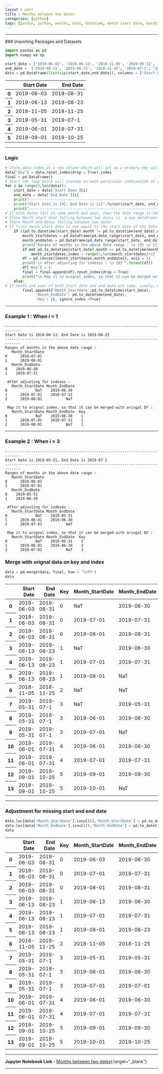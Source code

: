 ```yaml
---
layout : post
title : Months between two dates
categories: [python]
tags: [pandas, python, months, date, datetime, month start date, month end date, start date, end date]
---
```

<hr>
### Importing Packages and Datasets

```python
import pandas as pd
import numpy as np
```

```python
start_date = ['2019-06-03', '2019-06-13', '2018-11-05', '2019-05-31', '2019-06-01', '2019-09-01']
end_date =  ['2019-08-31', '2019-08-23', '2018-11-25', '2019-07-1', '2019-07-31', '2019-10-25']
data = pd.DataFrame(list(zip(start_date,end_date)), columns = ['Start Date', 'End Date'])
```
<div class="table-responsive">
<table class="table-sm table-hover table-striped table-condensed table-bordered">
<thead>
  <tr style="text-align: right;">
    <th></th>
    <th>Start Date</th>
    <th>End Date</th>
  </tr>
</thead>
<tbody>
  <tr>
    <th>0</th>
    <td>2019-06-03</td>
    <td>2019-08-31</td>
  </tr>
  <tr>
    <th>1</th>
    <td>2019-06-13</td>
    <td>2019-08-23</td>
  </tr>
  <tr>
    <th>2</th>
    <td>2018-11-05</td>
    <td>2018-11-25</td>
  </tr>
  <tr>
    <th>3</th>
    <td>2019-05-31</td>
    <td>2019-07-1</td>
  </tr>
  <tr>
    <th>4</th>
    <td>2019-06-01</td>
    <td>2019-07-31</td>
  </tr>
  <tr>
    <th>5</th>
    <td>2019-09-01</td>
    <td>2019-10-25</td>
  </tr>
</tbody>
</table>
</div>
<hr>

<!--break-->
### Logic
```python
# Store data index as a new column which will act as a primary key will be used later and initiate a blank new dataframe
data['Key'] = data.reset_index(drop = True).index
final = pd.DataFrame()
# Start the loop which will iterate on each particular combination of start data and end date -
for i in range(0,len(data)):
    start_date = data['Start Date'][i]
    end_date = data['End Date'][i]
    print("-----------------------------------------------------------------------------")
    print("Start Date is {0}, End Date is {1}".format(start_date, end_date))
    print("-----------------------------------------------------------------------------")
# If both dates fall in same month and year, then the date range is the same ( no consecutive months exists), check for same and proceed if the any of these are not same
# Store Month start date falling between two dates in  a new dataframe object
# Store Month end dates falling between two dates
# If first month start date is not equal to the start date of the date range, then we need to shift the index by one to accommodate for the enddate of the first month
    if ((pd.to_datetime(start_date).month != pd.to_datetime(end_date).month) | (pd.to_datetime(start_date).year != pd.to_datetime(end_date).year)):
        month_startdates = pd.DataFrame(pd.date_range(start_date, end_date, freq = 'MS'), columns=['Month_StartDate'])
        month_enddates = pd.DataFrame(pd.date_range(start_date, end_date, freq = 'M'), columns = ['Month_EndDate'])
        print("Ranges of months in the above date range : \n {0} \n {1}".format(month_startdates, month_enddates))
        if not pd.to_datetime(start_date).month == pd.to_datetime(month_startdates['Month_StartDate'][0]).month:
            month_startdates.index = range(1,len(month_startdates)+1)
        df = pd.concat([month_startdates,month_enddates], axis = 1)
        print("\n After adjusting for indexes : \n {0} ".format(df))
        df['Key'] = i
        final = final.append(df).reset_index(drop = True)
        print("\n Map it to orignal index, so that it can be merged with oringal DF : \n {0}".format(df))
    else:
# If month and year of both start date and end date are same, simply, create the record with the same
        final.append({'Month_StartDate':pd.to_datetime(start_date),
              'Month_EndDate': pd.to_datetime(end_date),
              'Key': i}, ignore_index =True)
```
<hr>

### Example 1 : When i = 1
    -----------------------------------------------------------------------------
    Start Date is 2019-06-13, End Date is 2019-08-23
    -----------------------------------------------------------------------------
    Ranges of months in the above date range :
       Month_StartDate
    0      2019-07-01
    1      2019-08-01
       Month_EndDate
    0    2019-06-30
    1    2019-07-31

     After adjusting for indexes :
       Month_StartDate Month_EndDate
    0             NaT    2019-06-30
    1      2019-07-01    2019-07-31
    2      2019-08-01           NaT

     Map it to orignal index, so that it can be merged with oringal DF :
       Month_StartDate Month_EndDate  Key
    0             NaT    2019-06-30    1
    1      2019-07-01    2019-07-31    1
    2      2019-08-01           NaT    1

<hr>

### Example 2 : When i = 3
    -----------------------------------------------------------------------------
    Start Date is 2019-05-31, End Date is 2019-07-1
    -----------------------------------------------------------------------------
    Ranges of months in the above date range :
       Month_StartDate
    0      2019-06-01
    1      2019-07-01
       Month_EndDate
    0    2019-05-31
    1    2019-06-30

     After adjusting for indexes :
       Month_StartDate Month_EndDate
    0             NaT    2019-05-31
    1      2019-06-01    2019-06-30
    2      2019-07-01           NaT

     Map it to orignal index, so that it can be merged with oringal DF :
       Month_StartDate Month_EndDate  Key
    0             NaT    2019-05-31    3
    1      2019-06-01    2019-06-30    3
    2      2019-07-01           NaT    3

### Merge with orignal data on key and index

```python
data = pd.merge(data, final, how = 'left')
data
```

<div class="table-responsive">
<table class="table-sm table-hover table-striped table-condensed table-bordered">
  <thead>
    <tr style="text-align: right;">
      <th></th>
      <th>Start Date</th>
      <th>End Date</th>
      <th>Key</th>
      <th>Month_StartDate</th>
      <th>Month_EndDate</th>
    </tr>
  </thead>
  <tbody>
    <tr>
      <th>0</th>
      <td>2019-06-03</td>
      <td>2019-08-31</td>
      <td>0</td>
      <td>NaT</td>
      <td>2019-06-30</td>
    </tr>
    <tr>
      <th>1</th>
      <td>2019-06-03</td>
      <td>2019-08-31</td>
      <td>0</td>
      <td>2019-07-01</td>
      <td>2019-07-31</td>
    </tr>
    <tr>
      <th>2</th>
      <td>2019-06-03</td>
      <td>2019-08-31</td>
      <td>0</td>
      <td>2019-08-01</td>
      <td>2019-08-31</td>
    </tr>
    <tr>
      <th>3</th>
      <td>2019-06-13</td>
      <td>2019-08-23</td>
      <td>1</td>
      <td>NaT</td>
      <td>2019-06-30</td>
    </tr>
    <tr>
      <th>4</th>
      <td>2019-06-13</td>
      <td>2019-08-23</td>
      <td>1</td>
      <td>2019-07-01</td>
      <td>2019-07-31</td>
    </tr>
    <tr>
      <th>5</th>
      <td>2019-06-13</td>
      <td>2019-08-23</td>
      <td>1</td>
      <td>2019-08-01</td>
      <td>NaT</td>
    </tr>
    <tr>
      <th>6</th>
      <td>2018-11-05</td>
      <td>2018-11-25</td>
      <td>2</td>
      <td>NaT</td>
      <td>NaT</td>
    </tr>
    <tr>
      <th>7</th>
      <td>2019-05-31</td>
      <td>2019-07-1</td>
      <td>3</td>
      <td>NaT</td>
      <td>2019-05-31</td>
    </tr>
    <tr>
      <th>8</th>
      <td>2019-05-31</td>
      <td>2019-07-1</td>
      <td>3</td>
      <td>2019-06-01</td>
      <td>2019-06-30</td>
    </tr>
    <tr>
      <th>9</th>
      <td>2019-05-31</td>
      <td>2019-07-1</td>
      <td>3</td>
      <td>2019-07-01</td>
      <td>NaT</td>
    </tr>
    <tr>
      <th>10</th>
      <td>2019-06-01</td>
      <td>2019-07-31</td>
      <td>4</td>
      <td>2019-06-01</td>
      <td>2019-06-30</td>
    </tr>
    <tr>
      <th>11</th>
      <td>2019-06-01</td>
      <td>2019-07-31</td>
      <td>4</td>
      <td>2019-07-01</td>
      <td>2019-07-31</td>
    </tr>
    <tr>
      <th>12</th>
      <td>2019-09-01</td>
      <td>2019-10-25</td>
      <td>5</td>
      <td>2019-09-01</td>
      <td>2019-09-30</td>
    </tr>
    <tr>
      <th>13</th>
      <td>2019-09-01</td>
      <td>2019-10-25</td>
      <td>5</td>
      <td>2019-10-01</td>
      <td>NaT</td>
    </tr>
  </tbody>
</table>
</div>

<hr>

### Adjustment for missing start and end date

```python
data.loc[data['Month_StartDate'].isnull(),'Month_StartDate'] = pd.to_datetime(data['Start Date'])
data.loc[data['Month_EndDate'].isnull(),'Month_EndDate'] = pd.to_datetime(data['End Date'])
data
```
<div class="table-responsive">
<table class="table-sm table-hover table-striped table-condensed table-bordered">
  <thead>
    <tr style="text-align: right;">
      <th></th>
      <th>Start Date</th>
      <th>End Date</th>
      <th>Key</th>
      <th>Month_StartDate</th>
      <th>Month_EndDate</th>
    </tr>
  </thead>
  <tbody>
    <tr>
      <th>0</th>
      <td>2019-06-03</td>
      <td>2019-08-31</td>
      <td>0</td>
      <td>2019-06-03</td>
      <td>2019-06-30</td>
    </tr>
    <tr>
      <th>1</th>
      <td>2019-06-03</td>
      <td>2019-08-31</td>
      <td>0</td>
      <td>2019-07-01</td>
      <td>2019-07-31</td>
    </tr>
    <tr>
      <th>2</th>
      <td>2019-06-03</td>
      <td>2019-08-31</td>
      <td>0</td>
      <td>2019-08-01</td>
      <td>2019-08-31</td>
    </tr>
    <tr>
      <th>3</th>
      <td>2019-06-13</td>
      <td>2019-08-23</td>
      <td>1</td>
      <td>2019-06-13</td>
      <td>2019-06-30</td>
    </tr>
    <tr>
      <th>4</th>
      <td>2019-06-13</td>
      <td>2019-08-23</td>
      <td>1</td>
      <td>2019-07-01</td>
      <td>2019-07-31</td>
    </tr>
    <tr>
      <th>5</th>
      <td>2019-06-13</td>
      <td>2019-08-23</td>
      <td>1</td>
      <td>2019-08-01</td>
      <td>2019-08-23</td>
    </tr>
    <tr>
      <th>6</th>
      <td>2018-11-05</td>
      <td>2018-11-25</td>
      <td>2</td>
      <td>2018-11-05</td>
      <td>2018-11-25</td>
    </tr>
    <tr>
      <th>7</th>
      <td>2019-05-31</td>
      <td>2019-07-1</td>
      <td>3</td>
      <td>2019-05-31</td>
      <td>2019-05-31</td>
    </tr>
    <tr>
      <th>8</th>
      <td>2019-05-31</td>
      <td>2019-07-1</td>
      <td>3</td>
      <td>2019-06-01</td>
      <td>2019-06-30</td>
    </tr>
    <tr>
      <th>9</th>
      <td>2019-05-31</td>
      <td>2019-07-1</td>
      <td>3</td>
      <td>2019-07-01</td>
      <td>2019-07-01</td>
    </tr>
    <tr>
      <th>10</th>
      <td>2019-06-01</td>
      <td>2019-07-31</td>
      <td>4</td>
      <td>2019-06-01</td>
      <td>2019-06-30</td>
    </tr>
    <tr>
      <th>11</th>
      <td>2019-06-01</td>
      <td>2019-07-31</td>
      <td>4</td>
      <td>2019-07-01</td>
      <td>2019-07-31</td>
    </tr>
    <tr>
      <th>12</th>
      <td>2019-09-01</td>
      <td>2019-10-25</td>
      <td>5</td>
      <td>2019-09-01</td>
      <td>2019-09-30</td>
    </tr>
    <tr>
      <th>13</th>
      <td>2019-09-01</td>
      <td>2019-10-25</td>
      <td>5</td>
      <td>2019-10-01</td>
      <td>2019-10-25</td>
    </tr>
  </tbody>
</table>
</div>
<hr>

<b> Jupyter Notebook Link </b>   - [Months between two dates](https://nbviewer.jupyter.org/github/aakashkh/Sample-Jupyter-Notebooks/blob/master/Months%20between%20two%20dates.ipynb){:target="_blank"}
<hr>
